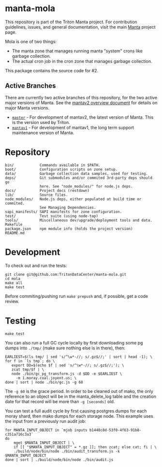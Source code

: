 <!--
    This Source Code Form is subject to the terms of the Mozilla Public
    License, v. 2.0. If a copy of the MPL was not distributed with this
    file, You can obtain one at http://mozilla.org/MPL/2.0/.
-->

<!--
    Copyright 2019 Joyent, Inc.
    Copyright 2024 MNX Cloud, Inc.
-->

# manta-mola

This repository is part of the Triton Manta project.  For contribution
guidelines, issues, and general documentation, visit the main
[Manta](http://github.com/TritonDataCenter/manta) project page.

Mola is one of two things:

- The manta zone that manages running manta "system" crons like garbage collection.
- The actual cron job in the cron zone that manages garbage collection.

This package contains the source code for #2.


## Active Branches

There are currently two active branches of this repository, for the two
active major versions of Manta. See the [mantav2 overview
document](https://github.com/TritonDataCenter/manta/blob/master/docs/mantav2.md)
for details on major Manta versions.

- [`master`](../../tree/master/) - For development of mantav2, the latest
  version of Manta. This is the version used by Triton.
- [`mantav1`](../../tree/mantav1/) - For development of mantav1, the long
  term support maintenance version of Manta.


# Repository

    bin/            Commands available in $PATH.
    boot/           Configuration scripts on zone setup.
    data/           Garbage collection data samples, used for testing.
    deps/           Git submodules and/or commited 3rd-party deps should go
                    here. See "node_modules/" for node.js deps.
    docs/           Project docs (restdown)
    lib/            Source files.
    node_modules/   Node.js deps, either populated at build time or commited.
                    See Managing Dependencies.
    sapi_manifests/ SAPI manifests for zone configuration.
    test/           Test suite (using node-tap)
    tools/          Miscellaneous dev/upgrade/deployment tools and data.
    Makefile
    package.json    npm module info (holds the project version)
    README.md



# Development

To check out and run the tests:

    git clone git@github.com:TritonDataCenter/manta-mola.git
    cd mola
    make all
    make test

Before commiting/pushing run `make prepush` and, if possible, get a code
review.



# Testing

    make test

You can also run a full GC cycle locally by first downloading some pg dumps into
`./tmp/` (make sure nothing else is in there), then:

    EARLIEST=$(ls tmp/ | sed 's/^\w*-//; s/.gz$//;' | sort | head -1); \
    for f in `ls tmp`; do \
       export DD=$(echo $f | sed 's/^\w*-//; s/.gz$//;'); \
       zcat tmp/$f | \
       node ./bin/gc_pg_transform.js -d $DD -e $EARLIEST \
         -m 1.moray.coal.joyent.us; \
    done | sort | node ./bin/gc.js -g 60

The `-g 60` is the grace period.  In order to be cleaned out of mako, the only
reference to an object will be in the manta_delete_log table and the creation
date for that record will be more than `-g [seconds]` old.

You can test a full audit cycle by first causing postgres dumps for each moray
shard, then mako dumps for each storage node.  This example uses the input from
a previously run audit job:

    for MANTA_INPUT_OBJECT in `mjob inputs b1448c8d-53f0-4f63-91b8-c351a716c3a3`
    do
        mget $MANTA_INPUT_OBJECT | \
        if [[ "$MANTA_INPUT_OBJECT" = *.gz ]]; then zcat; else cat; fi | \
        ./build/node/bin/node ./bin/audit_transform.js -k $MANTA_INPUT_OBJECT
    done | sort | ./build/node/bin/node ./bin/audit.js
